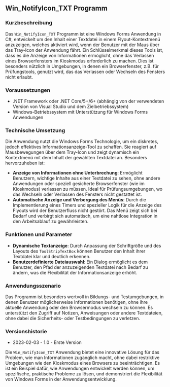 ## Win_NotifyIcon_TXT Programm

### Kurzbeschreibung
Das `Win_NotifyIcon_TXT` Programm ist eine Windows Forms Anwendung in C#, entwickelt um den Inhalt einer Textdatei in einem Flyout-Kontextmenü anzuzeigen, welches aktiviert wird, wenn der Benutzer mit der Maus über das Tray-Icon der Anwendung fährt. Ein Schlüsselmerkmal dieses Tools ist, dass es die Anzeige von Informationen ermöglicht, ohne das Verlassen eines Browserfensters im Kioskmodus erforderlich zu machen. Dies ist besonders nützlich in Umgebungen, in denen ein Browserfenster, z.B. für Prüfungstools, genutzt wird, das das Verlassen oder Wechseln des Fensters nicht erlaubt. 

### Voraussetzungen
- .NET Framework oder .NET Core/5+/6+ (abhängig von der verwendeten Version von Visual Studio und dem Zielbetriebssystem)
- Windows-Betriebssystem mit Unterstützung für Windows Forms Anwendungen

### Technische Umsetzung
Die Anwendung nutzt die Windows Forms Technologie, um ein diskretes, jedoch effektives Informationsanzeige-Tool zu schaffen. Sie reagiert auf Mausbewegungen über dem Tray-Icon und zeigt dynamisch ein Kontextmenü mit dem Inhalt der gewählten Textdatei an. Besonders hervorzuheben ist:

- **Anzeige von Informationen ohne Unterbrechung**: Ermöglicht Benutzern, wichtige Inhalte aus einer Textdatei zu sehen, ohne andere Anwendungen oder speziell gesicherte Browserfenster (wie im Kioskmodus) verlassen zu müssen. Ideal für Prüfungsumgebungen, wo das Wechseln oder Verlassen des Fensters nicht gestattet ist.
- **Automatische Anzeige und Verbergung des Menüs**: Durch die Implementierung eines Timers und spezieller Logik für die Anzeige des Flyouts wird der Benutzerfluss nicht gestört. Das Menü zeigt sich bei Bedarf und verbirgt sich automatisch, um eine nahtlose Integration in den Arbeitsablauf zu gewährleisten.

### Funktionen und Parameter
- **Dynamische Textanzeige**: Durch Anpassung der Schriftgröße und des Layouts des `ToolStripTextBox` können Benutzer den Inhalt ihrer Textdatei klar und deutlich erkennen.
- **Benutzerdefinierte Dateiauswahl**: Ein Dialog ermöglicht es dem Benutzer, den Pfad der anzuzeigenden Textdatei nach Bedarf zu ändern, was die Flexibilität der Informationsanzeige erhöht.

### Anwendungsszenario
Das Programm ist besonders wertvoll in Bildungs- und Testumgebungen, in denen Benutzer möglicherweise Informationen benötigen, ohne ihre aktuelle Anwendung oder den Browsermodus wechseln zu können. Es unterstützt den Zugriff auf Notizen, Anweisungen oder andere Textdateien, ohne dabei die Sicherheits- oder Testbedingungen zu verletzen.

### Versionshistorie
- 2023-02-03 - 1.0 - Erste Version

Die `Win_NotifyIcon_TXT` Anwendung bietet eine innovative Lösung für das Problem, wie man Informationen zugänglich macht, ohne dabei restriktive Umgebungen wie den Kioskmodus eines Browsers zu beeinträchtigen. Es ist ein Beispiel dafür, wie Anwendungen entwickelt werden können, um spezifische, praktische Probleme zu lösen, und demonstriert die Flexibilität von Windows Forms in der Anwendungsentwicklung.
